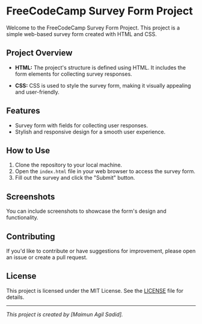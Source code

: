 # FreeCodeCamp Survey Form Project

Welcome to the FreeCodeCamp Survey Form Project. This project is a simple web-based survey form created with HTML and CSS.

## Project Overview

- **HTML:** The project's structure is defined using HTML. It includes the form elements for collecting survey responses.

- **CSS:** CSS is used to style the survey form, making it visually appealing and user-friendly.

## Features

- Survey form with fields for collecting user responses.
- Stylish and responsive design for a smooth user experience.

## How to Use

1. Clone the repository to your local machine.
2. Open the `index.html` file in your web browser to access the survey form.
3. Fill out the survey and click the "Submit" button.

## Screenshots

You can include screenshots to showcase the form's design and functionality.

## Contributing

If you'd like to contribute or have suggestions for improvement, please open an issue or create a pull request.

## License

This project is licensed under the MIT License. See the [LICENSE](LICENSE) file for details.

---

_This project is created by [Maimun Agil Sadid]._
